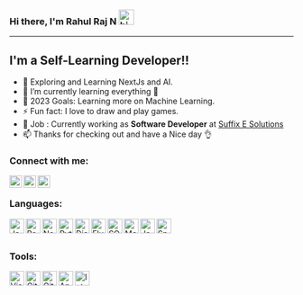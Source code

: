 ### Hi there, I'm Rahul Raj N <img src="https://user-images.githubusercontent.com/1303154/88677602-1635ba80-d120-11ea-84d8-d263ba5fc3c0.gif" width="27px" height="27px" alt="hi">

---

## I'm a Self-Learning Developer!!

- 👀 Exploring and Learning NextJs and AI.
- 🌱 I’m currently learning everything 🤣
- 🥅 2023 Goals: Learning more on Machine Learning.
- ⚡ Fun fact: I love to draw and play games.
- 🏢 Job : Currently working as <b>Software Developer</b> at [Suffix E Solutions](https://www.suffixesolutions.com/)
- 📫 Thanks for checking out and have a Nice day 👌


### Connect with me:

[<img align="left" alt="Rahul Raj N| LinkedIn" title="LinkedIn" width="22px" src="https://cdn.jsdelivr.net/gh/devicons/devicon/icons/linkedin/linkedin-original.svg" />][linkedin]
[<img align="left" alt="_.rxhulrxj._| Instagram" title="Instagram" width="22px" src="https://img.icons8.com/color/48/000000/instagram-new--v2.png" />][instagram]
[<img align="left" alt="Rahul Raj N| Stackoverflow" title="Stackoverflow" width="22px" src="https://img.icons8.com/color/48/000000/stackoverflow.png" />][stackoverflow]

<br />

### Languages:


<img align="left" alt="JavaScript" title="JavaScript" width="26px" src="https://img.icons8.com/?size=256&id=Nkym0Ujb8VGI&format=png" />
<img align="left" alt="React" title="React" width="26px" src="https://img.icons8.com/?size=256&id=NfbyHexzVEDk&format=png" />
<img align="left" alt="Node.js" title="Node.js" width="26px" src="https://img.icons8.com/?size=256&id=54087&format=png" />
<img align="left" alt="Python" title="Python" width="26px" src="https://cdn.jsdelivr.net/gh/devicons/devicon/icons/python/python-original.svg" />
<img align="left" alt="Django" title="Django" width="26px" src="https://static.djangoproject.com/img/logos/django-logo-positive.png" />
<img align="left" alt="Flutter" title="Flutter" width="26px" src="https://img.icons8.com/?size=256&id=7I3BjCqe9rjG&format=png" />
<img align="left" alt="SQL" title="SQL" width="26px" src="https://img.icons8.com/?size=256&id=9nLaR5KFGjN0&format=png" />
<img align="left" alt="MongoDB" title="MongoDB" width="26px" src="https://cdn.jsdelivr.net/gh/devicons/devicon/icons/mongodb/mongodb-original.svg" />
<img align="left" alt="Java" title="Java" width="26px" src="https://cdn.jsdelivr.net/gh/devicons/devicon/icons/java/java-original-wordmark.svg" />
<img align="left" alt="Spring Boot" title="Spring Boot" width="26px" src="https://cdn.jsdelivr.net/gh/devicons/devicon/icons/spring/spring-original-wordmark.svg" />

<br />
<br />

### Tools:

<img align="left" alt="Visual Studio Code" title="Visual Studio Code" width="26px" src="https://img.icons8.com/?size=256&id=9OGIyU8hrxW5&format=png" />
<img align="left" alt="Git" title="Git" width="26px" src="https://cdn.jsdelivr.net/gh/devicons/devicon/icons/git/git-original.svg" />
<img align="left" alt="GitHub" title="GitHub" width="26px" src="https://img.icons8.com/plasticine/100/000000/github.png" />
<img align="left" alt="Android Studio" title="Android Studio" width="26px" src="https://cdn.jsdelivr.net/gh/devicons/devicon/icons/androidstudio/androidstudio-original.svg" />
<img align="left" alt="Intellij" title="Intellij" width="26px" src="https://cdn.jsdelivr.net/gh/devicons/devicon/icons/intellij/intellij-original-wordmark.svg" />

<br />
<br />

<!-- --- -->

[instagram]: https://www.instagram.com/_.rxhulrxj._
[linkedin]: https://www.linkedin.com/in/rahulraj2392
[stackoverflow]: https://stackoverflow.com/users/16993232/rahul-raj-n

<!-- ![Rahul Raj N's github stats](https://github-readme-stats.vercel.app/api?username=Rxhulrxj&show_icons=true) -->

